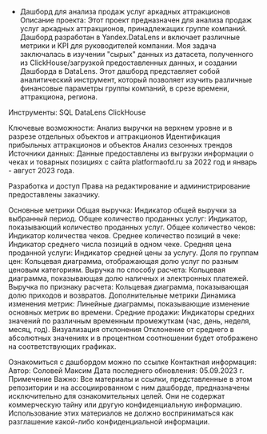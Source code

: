 * Дашборд для анализа продаж услуг аркадных аттракционов
Описание проекта:
Этот проект предназначен для анализа продаж услуг аркадных аттракционов, принадлежащих группе компаний. Дашборд разработан в Yandex.DataLens и включает различные метрики и KPI для руководителей компании. Моя задача заключалась в изучении "сырых" данных из датасета, полученного из ClickHouse/загрузкой предоставленных данных, и создании Дашборда в DataLens. Этот дашборд представляет собой аналитический инструмент, который позволяет изучить различные финансовые параметры группы компаний, в срезе времени, аттракциона, региона.

Инструменты:
SQL DataLens ClickHouse

Ключевые возможности:
Анализ выручки на верхнем уровне и в разрезе отдельных объектов и аттракционов
Идентификация прибыльных аттракционов и объектов
Анализ сезонных трендов
Источники данных:
Данные предоставлены из выгрузки информации о чеках и товарных позициях с сайта platformaofd.ru за 2022 год и январь - август 2023 года.

Разработка и доступ Права на редактирование и администрирование предоставлены заказчику.

Основные метрики
Общая выручка: Индикатор общей выручки за выбранный период.
Общее количество проданных услуг: Индикатор, показывающий количество проданных услуг.
Общее количество чеков: Индикатор количества чеков.
Среднее количество позиций в чеке: Индикатор среднего числа позиций в одном чеке.
Средняя цена проданной услуги: Индикатор средней цены за услугу.
Доля по группам цен: Кольцевая диаграмма, отображающая долю услуг по разным ценовым категориям.
Выручка по способу расчета: Кольцевая диаграмма, показывающая долю наличных и электронных платежей.
Выручка по признаку расчета: Кольцевая диаграмма, показывающая долю приходов и возвратов.
Дополнительные метрики
Динамика изменения метрик: Линейные диаграммы, показывающие изменение основных метрик во времени.
Средние продажи: Индикаторы средних значений по различным временным промежуткам (час, день, неделя, месяц, год).
Визуализация отклонения
Отклонение от среднего в абсолютных значениях и в процентном соотношении будет отображено на соответствующих графиках.

Ознакомиться с дашбордом можно по ссылке
Контактная информация:
Автор: Соловей Максим
Дата последнего обновления: 05.09.2023 г.
Примечение
Важно: Все материалы и ссылки, представленные в этом репозитории и на ассоциированном с ним дашборде, предназначены исключительно для ознакомительных целей. Они не содержат коммерческую тайну или другую конфиденциальную информацию. Использование этих материалов не должно восприниматься как разглашение какой-либо конфиденциальной информации.
